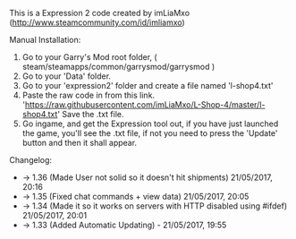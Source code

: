 This is a Expression 2 code created by imLiaMxo (http://www.steamcommunity.com/id/imliamxo)

Manual Installation:

1. Go to your Garry's Mod root folder, ( steam/steamapps/common/garrysmod/garrysmod )
2. Go to your 'Data' folder.
3. Go to your 'expression2' folder and create a file named 'l-shop4.txt'
4. Paste the raw code in from this link. 'https://raw.githubusercontent.com/imLiaMxo/L-Shop-4/master/l-shop4.txt'
 Save the .txt file.
5. Go ingame, and get the Expression tool out, if you have just launched the game, you'll see the .txt file, if not you need to press the  'Update' button and then it shall appear.

Changelog:
* -> 1.36 (Made User not solid so it doesn't hit shipments) 21/05/2017, 20:16
* -> 1.35 (Fixed chat commands + view data) 21/05/2017, 20:05
* -> 1.34 (Made it so it works on servers with HTTP disabled using #ifdef)  21/05/2017, 20:01
* -> 1.33 (Added Automatic Updating) - 21/05/2017, 19:55
